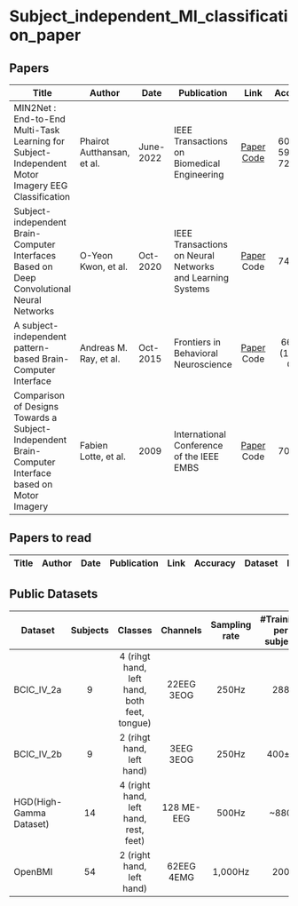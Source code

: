 # Subject_independent_MI_classification_paper

## Papers
| Title | Author | Date | Publication | Link | Accuracy | Dataset | Model |
| - | - | - | - | :-:| :-: | :-: | :-: |
| MIN2Net : End-to-End Multi-Task Learning for Subject-Independent Motor Imagery EEG Classification | Phairot Autthansan, et al. | June-2022 | IEEE Transactions on Biomedical Engineering | [Paper](https://ieeexplore.ieee.org/stamp/stamp.jsp?arnumber=9658165) [Code](https://github.com/IoBT-VISTEC/MIN2Net) | 60.03% 59.79% 72.03% | BCIC_IV_2a SMR-BCI OpenBMI | AE CNN triplet |
| Subject-independent Brain-Computer Interfaces Based on Deep Convolutional Neural Networks | O-Yeon Kwon, et al. | Oct-2020 | IEEE Transactions on Neural Networks and Learning Systems | [Paper](https://ieeexplore.ieee.org/stamp/stamp.jsp?arnumber=8897723) Code | 74.15% | OpenBMI | FB CNN |
| A subject-independent pattern-based Brain-Computer Interface | Andreas M. Ray, et al. | Oct-2015 | Frontiers in Behavioral Neuroscience | [Paper](https://www.frontiersin.org/articles/10.3389/fnbeh.2015.00269/full) Code | 66.2% (10x10 CV) | Private dataset | FBCSP, SVM |
| Comparison of Designs Towards a Subject-Independent Brain-Computer Interface based on Motor Imagery | Fabien Lotte, et al. | 2009 | International Conference of the IEEE EMBS | [Paper](https://ieeexplore.ieee.org/stamp/stamp.jsp?arnumber=5334126) Code | 70.99% | BCIC_IV_2a (left, right hand) | multi resoulution FBCSP, SVM |

## Papers to read 
| Title | Author | Date | Publication | Link | Accuracy | Dataset | Model |
| - | - | - | - | :-:| :-: | :-: | :-: |


## Public Datasets
| Dataset | Subjects | Classes | Channels | Sampling rate | #Training per subject | #Test per subject |
| - | :-:| :-: | :-: | :-: | :-: | :-: | 
| BCIC_IV_2a| 9 | 4 (rihgt hand, left hand, both feet, tongue) | 22EEG 3EOG | 250Hz | 288 | 288 |
| BCIC_IV_2b| 9 | 2 (rihgt hand, left hand) | 3EEG 3EOG | 250Hz | 400±a | 320±a |
| HGD(High-Gamma Dataset) | 14 | 4 (right hand, left hand, rest, feet) | 128 ME-EEG | 500Hz | ~880 | ~160 |
| OpenBMI | 54 | 2 (right hand, left hand) | 62EEG 4EMG | 1,000Hz | 200 | 200 | 
